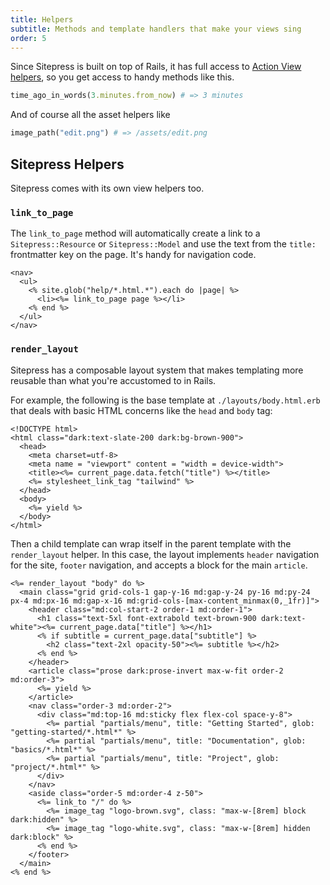 ```yaml
---
title: Helpers
subtitle: Methods and template handlers that make your views sing
order: 5
---
```


Since Sitepress is built on top of Rails, it has full access to [Action View helpers](https://guides.rubyonrails.org/action_view_helpers.html), so you get access to handy methods like this.

```ruby
time_ago_in_words(3.minutes.from_now) # => 3 minutes
```

And of course all the asset helpers like

```ruby
image_path("edit.png") # => /assets/edit.png
```

## Sitepress Helpers

Sitepress comes with its own view helpers too.

### `link_to_page`

The `link_to_page` method will automatically create a link to a `Sitepress::Resource` or `Sitepress::Model` and use the text from the `title:` frontmatter key on the page. It's handy for navigation code.

```erb
<nav>
  <ul>
    <% site.glob("help/*.html.*").each do |page| %>
      <li><%= link_to_page page %></li>
    <% end %>
  </ul>
</nav>
```

### `render_layout`

Sitepress has a composable layout system that makes templating more reusable than what you're accustomed to in Rails.

For example, the following is the base template at `./layouts/body.html.erb` that deals with basic HTML concerns like the `head` and `body` tag:

```erb
<!DOCTYPE html>
<html class="dark:text-slate-200 dark:bg-brown-900">
  <head>
    <meta charset=utf-8>
    <meta name = "viewport" content = "width = device-width">
    <title><%= current_page.data.fetch("title") %></title>
    <%= stylesheet_link_tag "tailwind" %>
  </head>
  <body>
    <%= yield %>
  </body>
</html>
```

Then a child template can wrap itself in the parent template with the `render_layout` helper. In this case, the layout implements `header` navigation for the site, `footer` navigation, and accepts a block for the main `article`.

```erb
<%= render_layout "body" do %>
  <main class="grid grid-cols-1 gap-y-16 md:gap-y-24 py-16 md:py-24 px-4 md:px-16 md:gap-x-16 md:grid-cols-[max-content_minmax(0,_1fr)]">
    <header class="md:col-start-2 order-1 md:order-1">
      <h1 class="text-5xl font-extrabold text-brown-900 dark:text-white"><%= current_page.data["title"] %></h1>
      <% if subtitle = current_page.data["subtitle"] %>
        <h2 class="text-2xl opacity-50"><%= subtitle %></h2>
      <% end %>
    </header>
    <article class="prose dark:prose-invert max-w-fit order-2 md:order-3">
      <%= yield %>
    </article>
    <nav class="order-3 md:order-2">
      <div class="md:top-16 md:sticky flex flex-col space-y-8">
        <%= partial "partials/menu", title: "Getting Started", glob: "getting-started/*.html*" %>
        <%= partial "partials/menu", title: "Documentation", glob: "basics/*.html*" %>
        <%= partial "partials/menu", title: "Project", glob: "project/*.html*" %>
      </div>
    </nav>
    <aside class="order-5 md:order-4 z-50">
      <%= link_to "/" do %>
        <%= image_tag "logo-brown.svg", class: "max-w-[8rem] block dark:hidden" %>
        <%= image_tag "logo-white.svg", class: "max-w-[8rem] hidden dark:block" %>
      <% end %>
    </footer>
  </main>
<% end %>
```
